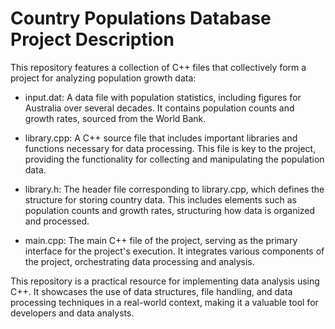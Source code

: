 # Country Populations Database Project Description

This repository features a collection of C++ files that collectively form a project for analyzing population growth data:

- input.dat: A data file with population statistics, including figures for Australia over several decades. It contains population counts and growth rates, sourced from the World Bank.

- library.cpp: A C++ source file that includes important libraries and functions necessary for data processing. This file is key to the project, providing the functionality for collecting and manipulating the population data.

- library.h: The header file corresponding to library.cpp, which defines the structure for storing country data. This includes elements such as population counts and growth rates, structuring how data is organized and processed.

- main.cpp: The main C++ file of the project, serving as the primary interface for the project's execution. It integrates various components of the project, orchestrating data processing and analysis.

This repository is a practical resource for implementing data analysis using C++. It showcases the use of data structures, file handling, and data processing techniques in a real-world context, making it a valuable tool for developers and data analysts.
